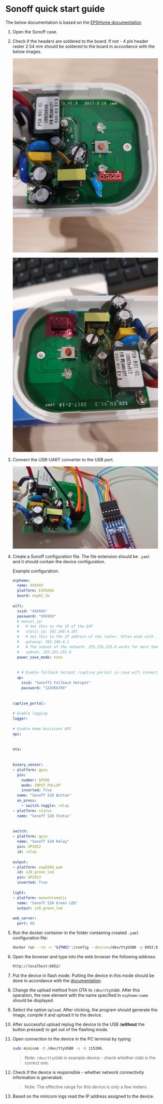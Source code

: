 # Sonoff quick start guide

The below documentation is based on the
[EPSHome documentation](https://esphome.io/devices/sonoff_s20.html)

1. Open the Sonoff case.

1. Check if the headers are soldered to the board. If not - 4 pin header
    raster 2.54 mm should be soldered to the board in accordance with the below
    images.

    ![sonoff_without_header](images/sonoff_without_header.jpg)

    ![sonoff_with_header](images/sonoff_with_header.jpg)

1. Connect the USB-UART converter to the USB port.

    ![uart connection](images/sonoff-s20-uart.jpg)

1. Create a Sonoff configuration file. The file extension should be `.yaml` and
    it should contain the device configuration.

    Example configuration:

    ```yml
    esphome:
      name: XXXXXX
      platform: ESP8266
      board: esp01_1m

    wifi:
      ssid: "XXXXXX"
      password: "XXXXXX"
      # manual_ip:
      #   # Set this to the IP of the ESP
      #   static_ip: 192.168.4.187
      #   # Set this to the IP address of the router. Often ends with .1
      #   gateway: 192.168.4.1
      #   # The subnet of the network. 255.255.255.0 works for most home networks.
      #   subnet: 255.255.255.0
      power_save_mode: none


      # # Enable fallback hotspot (captive portal) in case wifi connection fails
      ap:
        ssid: "Sonoff1 Fallback Hotspot"
        password: "123456789"


    captive_portal:

    # Enable logging
    logger:

    # Enable Home Assistant API
    api:


    ota:


    binary_sensor:
    - platform: gpio
      pin:
        number: GPIO0
        mode: INPUT_PULLUP
        inverted: True
      name: "Sonoff S20 Button"
      on_press:
        - switch.toggle: relay
    - platform: status
      name: "Sonoff S20 Status"


    switch:
    - platform: gpio
      name: "Sonoff S20 Relay"
      pin: GPIO12
      id: relay

    output:
    - platform: esp8266_pwm
      id: s20_green_led
      pin: GPIO13
      inverted: True

    light:
    - platform: monochromatic
      name: "Sonoff S20 Green LED"
      output: s20_green_led

    web_server:
      port: 80
    ```

1. Run the docker container in the folder containing created `.yaml`
    configuration file:

    ```sh
    docker run --rm -v "${PWD}":/config --device=/dev/ttyUSB0 -p 6052:6052 -it esphome/esphome
    ```

1. Open the browser and type into the web browser the following address:

    ```bash
    http://localhost:6052/
    ```

1. Put the device in flash mode. Putting the device in this mode should be done
    in accordance with the
    [documentation](https://esphome.io/devices/sonoff_s20.html#step-4-uploading-firmware).
1. Change the upload method from OTA to `/dev/ttyUSB0`. After this operation,
    the new element with the name specified in `esphome:name` should be
    displayed.

1. Select the option `Upload`. After clicking, the program should generate
    the image, compile it and upload it to the device.
1. After successful upload replug the device to the USB (**without** the button
    pressed) to get out of the flashing mode.

1. Open connection to the device in the PC terminal by typing:

    ```bash
    sudo minicom -D /dev/ttyUSB0 -o -b 115200.
    ```

    > Note: `/dev/ttyUSB0` is example device - check whether `USB0` is the
    correct one.

1. Check if the device is responsible - whether network connectivity
    information is generated.

    > Note: The effective range for this device is only a few meters.

1. Based on the minicom logs read the IP address assigned to the device.
